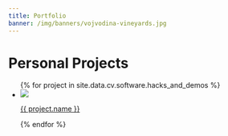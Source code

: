 ```yaml
---
title: Portfolio
banner: /img/banners/vojvodina-vineyards.jpg
---
```


<div class="big-list">
  <h1>Personal Projects</h1>
  <ul class="demos">
  {% for project in site.data.cv.software.hacks_and_demos %}
    <li class="demo">
      <a title="Link opens in new window" target="_blank" href="{{ project.url }}">
        <div class="image"><img src="{{ project.picture }}" /></div>
        <div class="name"><p>{{ project.name }}</p></div>
      </a>
    </li>
  {% endfor %}
  </ul>

  <!-- <h1>Software Projects</h1>
  <ul>
  {% for project in site.data.cv.software.personal_projects %}
    <li>
      <a title="Link opens in new window" target="_blank" href="{{ project.url }}">{{ project.name }}</a> {{ project.summary }}
    </li>
  {% endfor %}
  </ul> -->

  <!-- <h1>Open Source Contributions</h1>
  <ul>
  {% for project in site.data.cv.software.open_source_contributions %}
    <li>
      <a title="Link opens in new window" target="_blank" href="{{ project.url }}">{{ project.name }}</a> {{ project.summary }}
    </li>
  {% endfor %}
  </ul> -->

  <!-- <h1>Websites</h1>
  <ul>
  {% for project in site.data.cv.software.websites %}
    <li>
      <a title="Link opens in new window" target="_blank" href="{{ project.url }}">{{ project.name }}</a> {{ project.summary }}
    </li>
  {% endfor %}
  </ul> -->
</div> <!-- /.big-list -->
